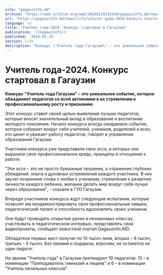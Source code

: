 ```yaml
---
site: "gagauzinfo.md"
archive: "https://web.archive.org/web/20240129214149/gagauzinfo.md/news/life/uchitel-goda-2024-konkurs-startoval-v-gagauzii"
url: "https://gagauzinfo.md/news/life/uchitel-goda-2024-konkurs-startoval-v-gagauzii"
language: ru
title: "Учитель года-2024. Конкурс стартовал в Гагаузии"
publication: '[[Gagauzinfo]]'
published: '2024-01-24'
section: life
description: "Конкурс \"Учитель года Гагаузии\" – это уникальное событие, которое объединяет педагогов со всей автономии в их стремлении к профессиональному росту и признанию."
---
```


# Учитель года-2024. Конкурс стартовал в Гагаузии

**Конкурс "Учитель года Гагаузии" – это уникальное событие, которое объединяет педагогов со всей автономии в их стремлении к профессиональному росту и признанию.**

Этот конкурс ставит своей целью выявление лучших педагогов, которые вносят значительный вклад в образование и воспитание молодого поколения. Начало конкурса всегда ожидаемое событие, которое собирает вокруг себя учителей, учеников, родителей и всех, кто ценит и уважает работу педагогов, говорят в управлении образования Гагаузии.

Участники конкурса уже представили свои эссе, в которых они выразили свое профессиональное кредо, принципы и отношение к работе.

"Эти эссе – это не просто бумажные творения, а отражение глубоких убеждений, опыта и духовных устремлений каждого участника. В них звучат искренние слова о любви к ученикам, стремлении к развитию личности каждого ребенка, желание делать мир вокруг себя лучше через образование", - сказали в ГУО Гагаузии.

Впереди участников конкурса ждут следующие испытания, которые позволят им продемонстрировать свои профессиональные навыки, педагогический талант и способность вдохновлять своих учеников.

Они будут проводить открытые уроки в незнакомых классах, участвовать в педагогическом интервью, представлять свои видеопроекты, сообщает новостной портал Gagauzinfo.MD.

Обладатели первых мест получат по 10 тысяч леев, вторых – 8 тысяч, третьих – 5 тысяч. Без премий и подарков, впрочем, не останется ни один педагог.

На звание "Учитель года" в Гагаузии претендуют 19 педагогов: 13 – в номинации "Преподаватель гимназий и лицеев" и 6 – в номинации "Учитель начальных классов".